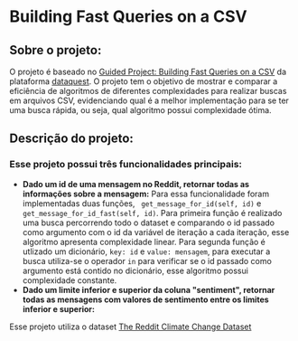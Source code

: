# Building Fast Queries on a CSV

## Sobre o projeto:
  O projeto é baseado no [Guided Project: Building Fast Queries on a CSV](https://app.dataquest.io/c/86/m/481/guided-project%3A-building-fast-queries-on-a-csv) da plataforma [dataquest](https://app.dataquest.io/). O projeto tem o objetivo de mostrar e comparar a eficiência de algoritmos de diferentes complexidades para realizar buscas em arquivos CSV, evidenciando qual é a melhor implementação para se ter uma busca rápida, ou seja, qual algoritmo possui complexidade ótima.
  
## Descrição do projeto:
  ### Esse projeto possui três funcionalidades principais:
   - **Dado um id de uma mensagem no Reddit, retornar todas as informações sobre a mensagem:** Para essa funcionalidade foram implementadas duas funções, ``` get_message_for_id(self, id)``` e ```get_message_for_id_fast(self, id)```. Para primeira função é realizado uma busca percorrendo todo o dataset e comparando o id passado como argumento com o id da variável de iteração a cada iteração, esse algoritmo apresenta complexidade linear. Para segunda função é utlizado um dicionário, ```key: id``` e ```value: mensagem```, para executar a busca utiliza-se o operador ```in```  para verificar se o id passado como argumento está contido no dicionário, esse algoritmo possui complexidade constante.
   - **Dado um limite inferior e superior da coluna "sentiment", retornar todas as mensagens com valores de sentimento entre os limites inferior e superior:** 
   
          
   

  
  
  
  
  Esse projeto utiliza o dataset [The Reddit Climate Change Dataset](https://www.kaggle.com/datasets/pavellexyr/the-reddit-climate-change-dataset)
